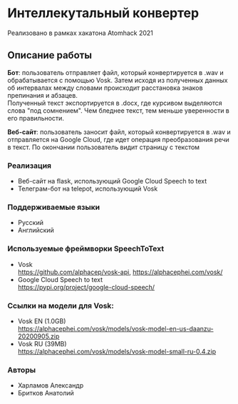 # Интеллекутальный конвертер
Реализовано в рамках хакатона Atomhack 2021

## Описание работы
**Бот**: пользователь отправляет файл, который конвертируется в .wav и обрабатывается с помощью Vosk.
Затем исходя из полученных данных об интервалах между словами происходит расстановка знаков препинания и абзацев.<br>
Полученный текст экспортируется в .docx, где курсивом выделяются слова "под сомнением". 
Чем бледнее текст, тем меньше уверенности в его правильности.

**Веб-сайт**: пользователь заносит файл, который конвертируется в .wav и отправляется на Google Cloud,
где идет операция преобразования речи в текст. По окончании пользователь видит страницу с текстом<br>

### Реализация
- Веб-сайт на flask, использующий Google Cloud Speech to text
- Телеграм-бот на telepot, использующий Vosk

### Поддерживаемые языки
- Русский
- Английский

### Используемые фреймворки SpeechToText
- Vosk<br>
https://github.com/alphacep/vosk-api, https://alphacephei.com/vosk/
- Google Cloud Speech to text<br>
https://pypi.org/project/google-cloud-speech/

### Ссылки на модели для Vosk:
- Vosk EN (1.0GB)<br>
https://alphacephei.com/vosk/models/vosk-model-en-us-daanzu-20200905.zip
- Vosk RU (39MB)<br>
https://alphacephei.com/vosk/models/vosk-model-small-ru-0.4.zip

### Авторы
- Харламов Александр
- Бритков Анатолий